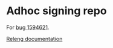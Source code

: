 # Adhoc signing repo

For [bug 1594621](https://bugzilla.mozilla.org/show_bug.cgi?id=1594621).

[Releng documentation](docs/releng.md)
